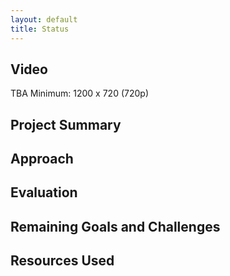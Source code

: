 ```yaml
---
layout: default
title: Status
---
```

## Video
TBA
Minimum: 1200 x 720 (720p)

## Project Summary

## Approach

## Evaluation

## Remaining Goals and Challenges

## Resources Used

